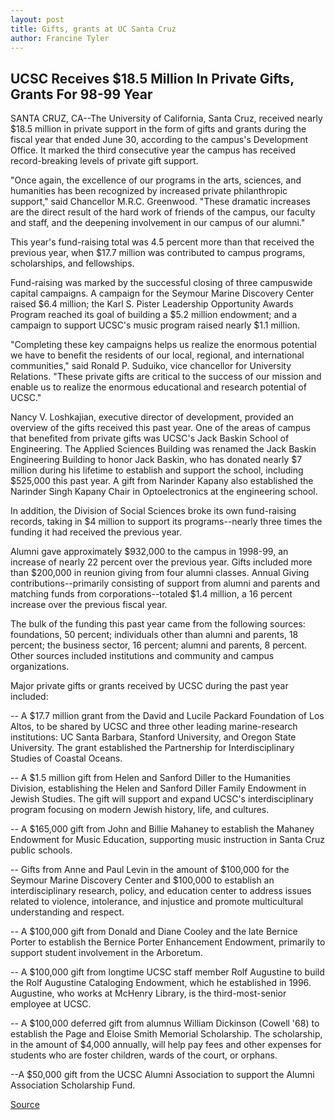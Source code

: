 ```yaml
---
layout: post
title: Gifts, grants at UC Santa Cruz
author: Francine Tyler
---
```


## UCSC Receives $18.5 Million In Private Gifts, Grants For 98-99 Year

SANTA CRUZ, CA--The University of California, Santa Cruz, received nearly $18.5 million in private support in the form of gifts and grants during the fiscal year that ended June 30, according to the campus's Development Office. It marked the third consecutive year the campus has received record-breaking levels of private gift support.

"Once again, the excellence of our programs in the arts, sciences, and humanities has been recognized by increased private philanthropic support," said Chancellor M.R.C. Greenwood. "These dramatic increases are the direct result of the hard work of friends of the campus, our faculty and staff, and the deepening involvement in our campus of our alumni."

This year's fund-raising total was 4.5 percent more than that received the previous year, when $17.7 million was contributed to campus programs, scholarships, and fellowships.

Fund-raising was marked by the successful closing of three campuswide capital campaigns. A campaign for the Seymour Marine Discovery Center raised $6.4 million; the Karl S. Pister Leadership Opportunity Awards Program reached its goal of building a $5.2 million endowment; and a campaign to support UCSC's music program raised nearly $1.1 million.

"Completing these key campaigns helps us realize the enormous potential we have to benefit the residents of our local, regional, and international communities," said Ronald P. Suduiko, vice chancellor for University Relations. "These private gifts are critical to the success of our mission and enable us to realize the enormous educational and research potential of UCSC."

Nancy V. Loshkajian, executive director of development, provided an overview of the gifts received this past year. One of the areas of campus that benefited from private gifts was UCSC's Jack Baskin School of Engineering. The Applied Sciences Building was renamed the Jack Baskin Engineering Building to honor Jack Baskin, who has donated nearly $7 million during his lifetime to establish and support the school, including $525,000 this past year. A gift from Narinder Kapany also established the Narinder Singh Kapany Chair in Optoelectronics at the engineering school.

In addition, the Division of Social Sciences broke its own fund-raising records, taking in $4 million to support its programs--nearly three times the funding it had received the previous year.

Alumni gave approximately $932,000 to the campus in 1998-99, an increase of nearly 22 percent over the previous year. Gifts included more than $200,000 in reunion giving from four alumni classes. Annual Giving contributions--primarily consisting of support from alumni and parents and matching funds from corporations--totaled $1.4 million, a 16 percent increase over the previous fiscal year.

The bulk of the funding this past year came from the following sources: foundations, 50 percent; individuals other than alumni and parents, 18 percent; the business sector, 16 percent; alumni and parents, 8 percent. Other sources included institutions and community and campus organizations.

Major private gifts or grants received by UCSC during the past year included:

\-- A $17.7 million grant from the David and Lucile Packard Foundation of Los Altos, to be shared by UCSC and three other leading marine-research institutions: UC Santa Barbara, Stanford University, and Oregon State University. The grant established the Partnership for Interdisciplinary Studies of Coastal Oceans.

\-- A $1.5 million gift from Helen and Sanford Diller to the Humanities Division, establishing the Helen and Sanford Diller Family Endowment in Jewish Studies. The gift will support and expand UCSC's interdisciplinary program focusing on modern Jewish history, life, and cultures.

\-- A $165,000 gift from John and Billie Mahaney to establish the Mahaney Endowment for Music Education, supporting music instruction in Santa Cruz public schools.

\-- Gifts from Anne and Paul Levin in the amount of $100,000 for the Seymour Marine Discovery Center and $100,000 to establish an interdisciplinary research, policy, and education center to address issues related to violence, intolerance, and injustice and promote multicultural understanding and respect.

\-- A $100,000 gift from Donald and Diane Cooley and the late Bernice Porter to establish the Bernice Porter Enhancement Endowment, primarily to support student involvement in the Arboretum.

\-- A $100,000 gift from longtime UCSC staff member Rolf Augustine to build the Rolf Augustine Cataloging Endowment, which he established in 1996. Augustine, who works at McHenry Library, is the third-most-senior employee at UCSC.

\-- A $100,000 deferred gift from alumnus William Dickinson (Cowell '68) to establish the Page and Eloise Smith Memorial Scholarship. The scholarship, in the amount of $4,000 annually, will help pay fees and other expenses for students who are foster children, wards of the court, or orphans.

\--A $50,000 gift from the UCSC Alumni Association to support the Alumni Association Scholarship Fund.

[Source](http://www1.ucsc.edu/news_events/press_releases/archive/99-00/08-99/gifts_and_grants_98-99.htm "Permalink to Gifts, grants at UC Santa Cruz")
